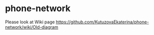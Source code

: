 # phone-network

Please look at Wiki page https://github.com/KutuzovaEkaterina/phone-network/wiki/Old-diagram
